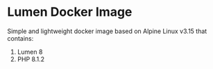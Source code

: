 # Lumen Docker Image

Simple and lightweight docker image based on Alpine Linux v3.15 that contains:

1. Lumen 8
2. PHP 8.1.2

